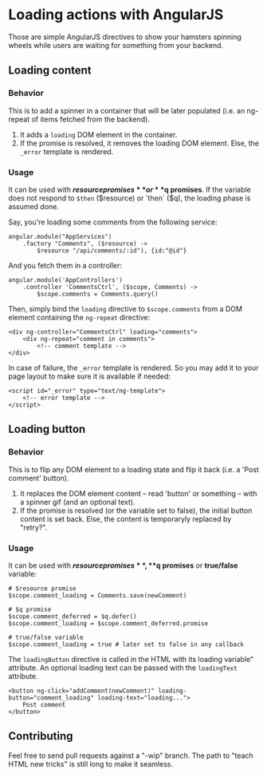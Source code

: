Loading actions with AngularJS
=============

Those are simple AngularJS directives to show your hamsters spinning wheels while users are waiting for something from your backend.

Loading content
------------
### Behavior
This is to add a spinner in a container that will be later populated (i.e. an ng-repeat of items fetched from the backend).
1. It adds a `loading` DOM element in the container.
2. If the promise is resolved, it removes the loading DOM element. Else, the `_error` template is rendered.

### Usage
It can be used with **$resource promises** or **$q promises**. If the variable does not respond to `$then` ($resource) or `then` ($q), the loading phase is assumed done.

Say, you're loading some comments from the following service:
    
    angular.module("AppServices")
        .factory "Comments", ($resource) ->
            $resource "/api/comments/:id"), {id:"@id"}

And you fetch them in a controller:

    angular.module('AppControllers')
        .controller 'CommentsCtrl', ($scope, Comments) ->
            $scope.comments = Comments.query()

Then, simply bind the `loading` directive to `$scope.comments` from a DOM element containing the `ng-repeat` directive:

    <div ng-controller="CommentsCtrl" loading="comments">
        <div ng-repeat="comment in comments">
            <!-- comment template -->
    </div>
    
In case of failure, the `_error` template is rendered. So you may add it to your page layout to make sure it is available if needed:

    <script id="_error" type="text/ng-template">
        <!-- error template -->
    </script>

Loading button
------------

### Behavior

This is to flip any DOM element to a loading state and flip it back (i.e. a 'Post comment' button).

1. It replaces the DOM element content – read 'button' or something – with a spinner gif (and an optional text).
2. If the promise is resolved (or the variable set to false), the initial button content is set back. Else, the content is temporaryly replaced by "retry?".


### Usage

It can be used with **$resource promises**, **$q promises** or **true/false** variable:

    # $resource promise
    $scope.comment_loading = Comments.save(newComment)

    # $q promise
    $scope.comment_deferred = $q.defer()
    $scope.comment_loading = $scope.comment_deferred.promise 

    # true/false variable
    $scope.comment_loading = true # later set to false in any callback


The `loadingButton` directive is called in the HTML with its loading variable" attribute. An optional loading text can be passed with the `loadingText` attribute.

    <button ng-click="addComment(newComment)" loading-button="comment_loading" loading-text="loading...">
        Post comment
    </button>
    

Contributing
---------
Feel free to send pull requests against a "-wip" branch. The path to "teach HTML new tricks" is still long to make it seamless.
